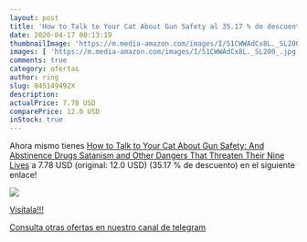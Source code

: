 ```yaml
---
layout: post
title: 'How to Talk to Your Cat About Gun Safety al 35.17 % de descuento'
date: 2020-04-17 00:13:19
thumbnailImage: 'https://m.media-amazon.com/images/I/51CWWAdCx8L._SL200_.jpg'
images: [ 'https://m.media-amazon.com/images/I/51CWWAdCx8L._SL200_.jpg' ]
comments: true
category: ofertas
author: ring
slug: 045149492X
description:
actualPrice: 7.78 USD
comparePrice: 12.0 USD
inStock: true
---
```


Ahora mismo tienes [How to Talk to Your Cat About Gun Safety: And Abstinence  Drugs  Satanism  and Other Dangers That Threaten Their Nine Lives](https://www.amazon.com/dp/045149492X/?tag=redken08-20) a 7.78 USD (original: 12.0 USD) (35.17 %  de descuento) en el siguiente enlace!

[![](https://m.media-amazon.com/images/I/51CWWAdCx8L._SL200_.jpg)](https://www.amazon.com/dp/045149492X/?tag=redken08-20)

[Visítala!!!](https://www.amazon.com/dp/045149492X/?tag=redken08-20)

[Consulta otras ofertas en nuestro canal de telegram](https://t.me/s/ofertas25)

